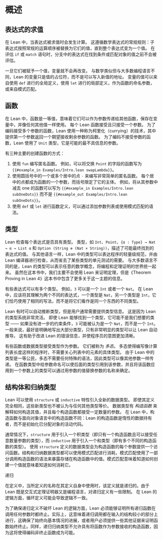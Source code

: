 # 概述

## 表达式的求值

在 Lean 中，当表达式被求值时会发生计算。
这遵循数学表达式的常规规则：子表达式按照常规的运算顺序被替换为它们的值，直到整个表达式变为一个值。
在评估 `if` 或 `match` 语句时，分支中的表达式在找到条件或匹配对象的值之前不会被评估。

一旦它们被赋予一个值，变量就不会再改变。
与数学类似但与大多数编程语言不同，Lean 的变量只是值的占位符，而不是可以写入新值的地址。
变量的值可以来自使用 `def` 进行的全局定义，使用 `let` 进行的局部定义，作为函数的命名参数，或来自模式匹配。

## 函数

在 Lean 中，函数是一等值，意味着它们可以作为参数传递给其他函数，保存在变量中，并像任何其他值一样使用。
每个 Lean 函数接受且只接受一个参数。
为了编码接受多个参数的函数，Lean 使用一种称为柯里化（currying）的技术，其中提供第一个参数返回一个期望接收剩余参数的函数。
为了编码不接受参数的函数，Lean 使用了 `Unit` 类型，它是可能的最不具信息的参数。

有三种主要的创建函数的方式：
1. 使用 `fun` 编写匿名函数。
   例如，可以将交换 `Point` 的字段的函数写为 `{{#example_in Examples/Intro.lean swapLambda}}`。
2. 使用圆括号中的一个或多个居中的点 `·` 来编写非常简单的匿名函数。
   每个居中的点都成为函数的一个参数，而括号限定了它的主体。
   例如，将从其参数中减去 one 的函数可以写为 `{{#example_in Examples/Intro.lean subOneDots}}` 而不是 `{{#example_out Examples/Intro.lean subOneDots}}`。
3. 使用 `def` 或 `let` 进行函数定义，可以通过添加参数列表或使用模式匹配的语法。

## 类型

Lean 检查每个表达式是否具有类型。
类型，如 `Int`、`Point`、`{α : Type} → Nat → α → List α` 和 `Option (String ⊕ (Nat × String))`，描述了可能最终找到的表达式的值。
与其他语言一样，Lean 中的类型可以表达程序的轻量级规范，并由 Lean 编译器进行检查，从而省去了某些类型的单元测试的需要。
与大多数语言不同的是，Lean 的类型可以表示任意的数学概念，将编程和定理证明的世界统一起来。
虽然在这本书中，我们主要不会使用 Lean 来证明定理，但是《Theorem Proving in Lean 4》这本书中包含了更多关于这一主题的信息。

有些表达式可以有多个类型。
例如，`3` 可以是一个 `Int` 或者一个 `Nat`。
在 Lean 中，应该将其理解为两个不同的表达式，一个类型是 `Nat`，另一个类型是 `Int`，它们恰巧使用了相同的写法，而不是将它们看作是同一个东西的不同类型。

Lean 有时可以自动推断类型，但是用户通常需要提供类型信息。
这是因为 Lean 的类型系统非常灵活。
即使 Lean 能够找到一个类型，它可能不是我们想要的类型 —— 如果没有进一步的约束条件，`3` 可能被认为是一个 `Nat`，而不是一个 `Int`。
一般来说，最好是明确地写出大部分类型，只有非常明显的类型可以让 Lean 自动推导。
这有助于改进 Lean 的错误信息，并使程序员的意图更加清晰。

有些函数或数据类型接受类型作为参数。
它们被称为 _多态_。
多态使得编写像计算列表长度这样的程序时，不需要关心列表中的元素的具体类型。
由于 Lean 中的类型是一等公民，多态不需要任何特殊的语法，因此类型可以像其他参数一样传递。
在函数类型中给参数命名可以使后面的类型引用到该参数，并且将该函数应用到一个参数上的类型可以通过用参数的值替换参数的名称来确定。

## 结构体和归纳类型

Lean 可以使用 `structure` 或 `inductive` 特性引入全新的数据类型。
即使其定义完全相同，这些新类型也不被认为与任何其他类型等价。
数据类型有 _构造函数_ 来解释如何构造其值，并且每个构造函数都接受一定数量的参数。
在 Lean 中，构造函数与面向对象语言中的构造函数不同：Lean 的构造函数是惰性的数据持有者，而不是初始化已分配对象的活动代码。

通常情况下，`structure` 用于引入一个积类型（即只有一个构造函数且可以接受任意数量参数的类型），而 `inductive` 用于引入一个和类型（即有多个不同的构造函数的类型）。
使用 `structure` 定义的数据类型会为构造函数的每个参数提供一个访问函数。结构和归纳数据类型都可以使用模式匹配进行消耗，模式匹配使用了一部分调用构造函数的语法来暴露存储在构造函数中的值。模式匹配意味着知道如何创建一个值就意味着知道如何消耗它。

递归

在定义中，当所定义的名称在其定义自身中使用时，该定义就是递归的。由于 Lean 既是交互式定理证明器又是编程语言，对递归定义有一些限制。
在 Lean 的逻辑方面，循环定义可能会导致逻辑不一致。

为了确保递归定义不破坏 Lean 的逻辑方面，Lean 必须能够证明所有递归函数在调用任何参数时都终止。实际上，这意味着递归调用都在输入的结构较小的部分上进行，这确保了始终向基本情况的进展，或者用户必须提供一些其他证据来证明函数始终终止。同样，递归归纳类型不允许具有将函数作为参数接收的构造函数，因为这将使得编码非终止函数成为可能。